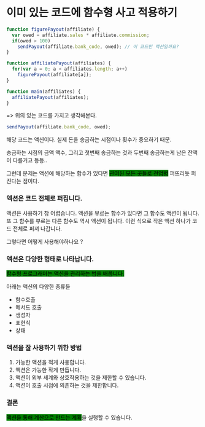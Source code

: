 # 이미 있는 코드에 함수형 사고 적용하기

```javascript
function figurePayout(affiliate) {
  var owed = affiliate.sales * affiliate.commission;
  if(owed > 100)
    sendPayout(affiliate.bank_code, owed); // 이 코드만 액션일까요?
}

function affiliatePayout(affiliates) {
  for(var a = 0; a < affiliates.length; a++)
    figurePayout(affiliate[a]);
}

function main(affiliates) {
  affiliatePayout(affiliates);
}
```



\=> 위의 있는 코드를 가지고 생각해본다.

```javascript
sendPayout(affiliate.bank_code, owed);
```

해당 코드는 액션이다. 실제 돈을 송금하는 시점이나 횟수가 중요하기 때문.

송금하는 시점의 금액 액수, 그리고 첫번째 송금하는 것과 두번째 송금하는게 남은 잔액이 다를거고 등등..



그런데 문제는 액션에 해당하는 함수가 있다면 <mark style="background-color:green;">관여된 모든 곳들로 전염병</mark> 퍼뜨리듯 퍼진다는 점이다.



### 액션은 코드 전체로 퍼집니다.

액션은 사용하기 참 어렵습니다. 액션을 부르는 함수가 있다면 그 함수도 액션이 됩니다. 또 그 함수를 부르는 다른 함수도 역시 액션이 됩니다. 이런 식으로 작은 액션 하나가 코드 전체로 퍼져 나갑니다.



그렇다면 어떻게 사용해야하나요 ?



### 액션은 다양한 형태로 나타납니다.

<mark style="background-color:green;">함수형 프로그래머는 액션을 관리하는 법을 배웁니다.</mark>

아래는 액션의 다양한 종류들

* 함수호출
* 메서드 호출
* 생성자
* 표현식
* 상태

### 액션을 잘 사용하기 위한 방법

1. 가능한 액션을 적게 사용합니다.
2. 액션은 가능한 작게 만듭니다.
3. 액션이 외부 세계와 상호작용하는 것을 제한할 수 있습니다.
4. 액션이 호출 시점에 의존하는 것을 제한합니다.



### 결론&#x20;

<mark style="background-color:green;">액션을 통해 계산으로 만드는 계획</mark>을 실행할 수 있습니다.
